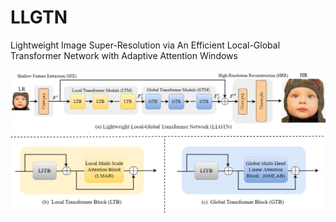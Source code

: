# LLGTN
Lightweight Image Super-Resolution via An Efficient Local-Global Transformer Network with Adaptive Attention Windows

![Image](./Overview.png)
